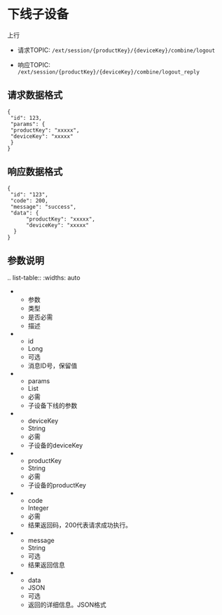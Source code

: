 # 下线子设备

上行
- 请求TOPIC: `/ext/session/{productKey}/{deviceKey}/combine/logout`

- 响应TOPIC: `/ext/session/{productKey}/{deviceKey}/combine/logout_reply`

## 请求数据格式

```
{
 "id": 123,
 "params": {
 "productKey": "xxxxx",
 "deviceKey": "xxxxx"
 }
}

```

## 响应数据格式

```
{
 "id": "123",
 "code": 200,
 "message": "success",
 "data": {
      "productKey": "xxxxx",
      "deviceKey": "xxxxx"
  }
}
```

## 参数说明

.. list-table::
   :widths: auto

   * - 参数
     - 类型
     - 是否必需
     - 描述
   * - id
     - Long
     - 可选
     - 消息ID号，保留值
   * - params
     - List
     - 必需
     - 子设备下线的参数
   * - deviceKey
     - String
     - 必需
     - 子设备的deviceKey
   * - productKey
     - String
     - 必需
     - 子设备的productKey
   * - code
     - Integer
     - 必需
     - 结果返回码，200代表请求成功执行。
   * - message
     - String
     - 可选
     - 结果返回信息
   * - data
     - JSON
     - 可选
     - 返回的详细信息。JSON格式



<!--end-->
